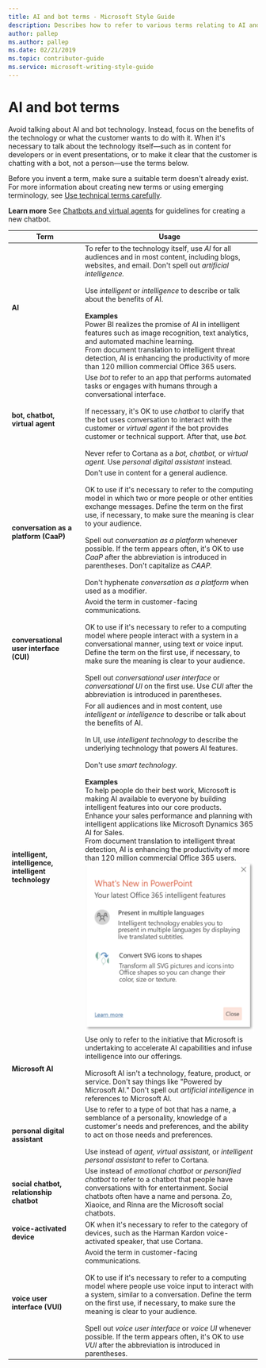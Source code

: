 ```yaml
---
title: AI and bot terms - Microsoft Style Guide
description: Describes how to refer to various terms relating to AI and bot technology and provides a table that outlines usage and example of various AI-related terms.
author: pallep
ms.author: pallep
ms.date: 02/21/2019
ms.topic: contributor-guide
ms.service: microsoft-writing-style-guide
---
```


# AI and bot terms

Avoid talking about AI and bot technology. Instead, focus on the benefits of the technology or what the customer wants to do with it. When it's necessary to talk about the technology itself—such as in content for developers or in event presentations, or to make it clear that the customer is chatting with a bot, not a person—use the terms below.  

Before you invent a term, make sure a suitable term doesn't already exist. For more information about creating new terms or using emerging terminology, see [Use technical terms carefully](~/word-choice/use-technical-terms-carefully.md).

**Learn more** See [Chatbots and virtual agents](~/chatbots-virtual-agents/index.md) for guidelines for creating a new chatbot.


|                 **Term**                 |                                                                                                                                                                                                                                                                                    **Usage**                                                                                                                                                                                                                                                                                     |
|------------------------------------------|----------------------------------------------------------------------------------------------------------------------------------------------------------------------------------------------------------------------------------------------------------------------------------------------------------------------------------------------------------------------------------------------------------------------------------------------------------------------------------------------------------------------------------------------------------------------------------|
|     **AI**     |                                                                                                                                                                                To refer to the technology itself, use *AI* for all audiences and in most content, including blogs, websites, and email. Don't spell out *artificial intelligence.*<br /><br /> Use *intelligent* or *intelligence* to describe or talk about the benefits of AI.<br /><br /> **Examples**<br />Power BI realizes the promise of AI in intelligent features such as image recognition, text analytics, and automated machine learning.<br />From document translation to intelligent threat detection, AI is enhancing the productivity of more than 120 million commercial Office 365 users.                                                               |
|                 **bot, chatbot, virtual agent**                  |                                                                   Use *bot* to refer to an app that performs automated tasks or engages with humans through a conversational interface.<br /><br />If necessary, it's OK to use *chatbot* to clarify that the bot uses conversation to interact with the customer or *virtual agent* if the bot provides customer or technical support. After that, use *bot.*<br /><br />Never refer to Cortana as a *bot, chatbot,* or *virtual agent.* Use *personal digital assistant* instead.                                                                                                            |
|  **conversation as a platform (CaaP)**   | Don't use in content for a general audience.<br /><br />OK to use if it's necessary to refer to the computing model in which two or more people or other entities exchange messages. Define the term on the first use, if necessary, to make sure the meaning is clear to your audience.<br /><br />Spell out *conversation as a platform* whenever possible. If the term appears often, it's OK to use *CaaP* after the abbreviation is introduced in parentheses. Don't capitalize as *CAAP.*<br /><br />Don't hyphenate *conversation as a platform* when used as a modifier. |
| **conversational user interface (CUI)**  |                            Avoid the term in customer-facing communications.<br /><br />OK to use if it's necessary to refer to a computing model where people interact with a system in a conversational manner, using text or voice input. Define the term on the first use, if necessary, to make sure the meaning is clear to your audience.<br /><br />Spell out *conversational user interface* or *conversational UI* on the first use. Use *CUI* after the abbreviation is introduced in parentheses.                             |
| **intelligent, intelligence, intelligent technology** |                                                                                                                                                            For all audiences and in most content, use *intelligent* or *intelligence* to describe or talk about the benefits of AI.<br /><br />In UI, use *intelligent technology* to describe the underlying technology that powers AI features.<br /><br />Don't use *smart technology.*<br /><br />**Examples**<br />To help people do their best work, Microsoft is making AI available to everyone by building intelligent features into our core products.<br />Enhance your sales performance and planning with intelligent applications like Microsoft Dynamics 365 AI for Sales.<br />From document translation to intelligent threat detection, AI is enhancing the productivity of more than 120 million commercial Office 365 users.<br />![Screenshot of a What's New in PowerPoint notification with entries reading Present in multiple languages and Convert S V G icons to shapes.](media/intelligent-feature-example.png)                                                                                                                               |
|      **Microsoft AI**      |                                                                                                                                                                                  Use only to refer to the initiative that Microsoft is undertaking to accelerate AI capabilities and infuse intelligence into our offerings.<br /><br />Microsoft AI isn't a technology, feature, product, or service. Don't say things like "Powered by Microsoft AI." Don't spell out *artificial intelligence* in references to Microsoft AI.                                                                                                                                                              |
|      **personal digital assistant**      |                                                                                                                                                                                                                                       Use to refer to a type of bot that has a name, a semblance of a personality, knowledge of a customer's needs and preferences, and the ability to act on those needs and preferences.<br /><br />Use instead of *agent, virtual assistant,* or *intelligent personal assistant* to refer to Cortana.                                                                                                                                            |
| **social chatbot, relationship chatbot** |                                                                                                                                                                Use instead of *emotional chatbot* or *personified chatbot* to refer to a chatbot that people have conversations with for entertainment. Social chatbots often have a name and persona. Zo, Xiaoice, and Rinna are the Microsoft social chatbots.                                                                                                                                                                 |
|        **voice-activated device**        |                                                                                                                                                                                                                         OK when it's necessary to refer to the category of devices, such as the Harman Kardon voice-activated speaker, that use Cortana.                                                                                                                                                                                                                         |
|      **voice user interface (VUI)**      |                                         Avoid the term in customer-facing communications.<br /><br />OK to use if it's necessary to refer to a computing model where people use voice input to interact with a system, similar to a conversation. Define the term on the first use, if necessary, to make sure the meaning is clear to your audience.<br /><br />Spell out *voice user interface* or *voice UI* whenever possible. If the term appears often, it's OK to use *VUI* after the abbreviation is introduced in parentheses.                                          |

